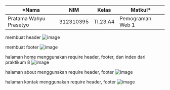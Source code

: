 |*Nama|NIM|Kelas|Matkul*|
|----|---|-----|------|
|Pratama Wahyu Prasetyo|312310395|TI.23.A4|Pemograman Web 1|

membuat header
![image](https://github.com/user-attachments/assets/78c1b2ff-f56d-40d9-aa9b-005e42d75b9b)

membuat footer
![image](https://github.com/user-attachments/assets/5e62490e-76cc-40d7-a2a7-c65881031cae)

halaman home menggunakan require header, footer, dan index dari praktikum 8
![image](https://github.com/user-attachments/assets/2d7eed7d-3a9d-48c6-95e6-ad799dc5b6db)

halaman about menggunakan require header, footer
![image](https://github.com/user-attachments/assets/9f0d6a73-4656-491d-83dc-f60468688779)

halaman kontak menggunakan require header, footer
![image](https://github.com/user-attachments/assets/e1865bb7-c06f-4f2e-9d40-e75cdf8596e0)
